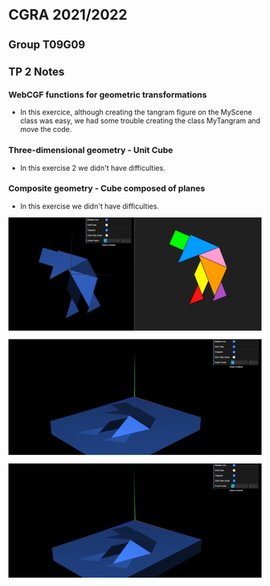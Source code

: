 # CGRA 2021/2022

## Group T09G09

## TP 2 Notes

### WebCGF functions for geometric transformations
- In this exercice, although creating the tangram figure on the MyScene class was easy, we had some trouble creating the class MyTangram and move the code.

### Three-dimensional geometry - Unit Cube
- In this exercise 2 we didn't have difficulties.

### Composite geometry - Cube composed of planes
- In this exercise we didn't have difficulties.

![Screenshot 1](screenshots/cgra-t09g09-tp2-1.png)

![Screenshot 2](screenshots/cgra-t09g09-tp2-2.png)

![Screenshot 3](screenshots/cgra-t09g09-tp2-3.png)

